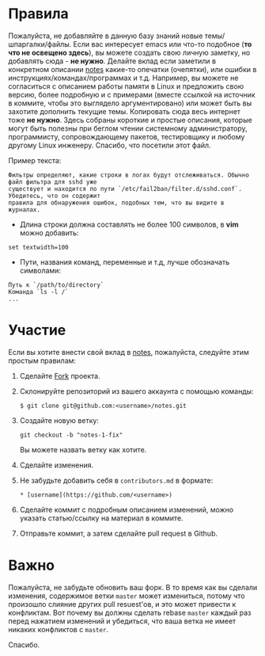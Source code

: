 # Правила

Пожалуйста, не добавляйте в данную базу знаний новые темы/шпаргалки/файлы. Если вас интересует
emacs или что-то подобное (**то что не освещено здесь**), вы можете создать свою личную заметку,
но добавлять сюда - **не нужно**. Делайте вклад если заметили в конкретном описании
[notes](https://github.com/iikrllx/notes) какие-то опечатки (очепятки), или ошибки в
инструкциях/командах/программах и т.д. Например, вы можете не согласиться с описанием работы памяти
в Linux и предложить свою версию, более подробную и с примерами (вместе ссылкой на источник в
коммите, чтобы это выглядело аргументировано) или может быть вы захотите дополнить текущие темы.
Копировать сюда весь интернет тоже **не нужно**. Здесь собраны короткие и простые описания, которые
могут быть полезны при беглом чтении системному администратору, программисту, сопровождающему
пакетов, тестировщику и любому другому Linux инженеру. Спасибо, что посетили этот файл.

Пример текста:
```
Фильтры определяют, какие строки в логах будут отслеживаться. Обычно файл фильтра для sshd уже
существует и находится по пути `/etc/fail2ban/filter.d/sshd.conf`. Убедитесь, что он содержит
правила для обнаружения ошибок, подобных тем, что вы видите в журналах.
```
* Длина строки должна составлять не более 100 символов, в **vim** можно добавить:
```
set textwidth=100
```
* Пути, названия команд, переменные и т.д, лучше обозначать символами:
```
Путь к `/path/to/directory`
Команда `ls -l /`
...
```

# Участие

Если вы хотите внести свой вклад в [notes](https://github.com/iikrllx/notes), пожалуйста, следуйте этим простым правилам:

1. Сделайте [Fork](https://github.com/iikrllx/notes) проекта.

2. Склонируйте репозиторий из вашего аккаунта с помощью команды:

    ```
    $ git clone git@github.com:<username>/notes.git
    ```

3. Создайте новую ветку:

    ```
    git checkout -b "notes-1-fix"
    ```
    Вы можете назвать ветку как хотите.

4. Сделайте изменения.

5. Не забудьте добавить себя в `contributors.md` в формате:

    ```
    * [username](https://github.com/<username>)
    ```

6. Сделайте коммит с подробным описанием изменений, можно указать статью/ссылку на материал в коммите.

6. Отправьте коммит, а затем сделайте pull request в Github.

# Важно

Пожалуйста, не забудьте обновить ваш форк. В то время как вы сделали изменения, содержимое ветки `master`
может измениться, потому что произошло слияние других pull resuest'ов, и это может привести к конфликтам.
Вот почему вы должны сделать rebase `master` каждый раз перед нажатием изменений и убедиться,
что ваша ветка не имеет никаких конфликтов с `master`.

Спасибо.
